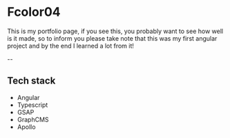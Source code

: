 # Fcolor04

This is my portfolio page, if you see this, you probably want to see how well is it made,
so to inform you please take note that this was my first angular project and by the end I learned a lot from it!

-- 

## Tech stack

- Angular
- Typescript
- GSAP
- GraphCMS
- Apollo
